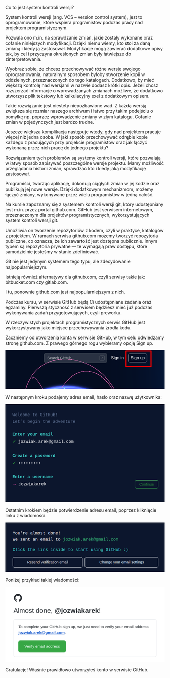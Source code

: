Co to jest system kontroli wersji?

System kontroli wersji (ang. VCS – version control system), jest to oprogramowanie, 
które wspiera programistów podczas pracy nad projektem programistycznym.

Pozwala ono m.in. na sprawdzanie zmian, jakie zostały wykonane oraz cofanie niniejszych modyfikacji.
Dzięki niemu wiemy, kto stoi za daną zmianą i kiedy ją zastosował. 
Modyfikacje mogą zawierać dodatkowe opisy tak, by cel i przyczyna określonych zmian były łatwiejsze do zinterpretowania.

Wyobraź sobie, że chcesz przechowywać różne wersje swojego oprogramowania, 
naturalnym sposobem byłoby stworzenie kopii w oddzielnych, przeznaczonych do tego katalogach. 
Dodatkowo, by mieć większą kontrolę nad wersjami w nazwie dodasz krótki opis. 
Jeżeli chcsz rozszerzać informacje o wprowadzanych zmianach możliwe,
że dodatkowo utworzysz plik tekstowy lub kalkulacyjny exel z dodatkowym opisem.

Takie rozwiązanie jest niestety niepozbawione wad. Z każdą wersją zwiększa się rozmiar 
naszego archiwum i łatwo przy takim podejściu o pomyłkę np. poprzez wprowadzenie zmiany w złym katalogu. 
Cofanie zmian w pojedynczych jest bardzo trudne. 

Jeszcze większa komplikacja następuje wtedy, gdy nad projektem pracuje więcej niż jedna osoba.
W jaki sposób przechowywać odrębie kopie każdego z pracujących przy projekcie programistów oraz
jak łączyć wykonaną przez nich pracę do jednego projektu?

Rozwiązaniem tych problemów są systemy kontroli wersji, 
które pozwalają w łatwy sposób zapisywać poszczególne wersje projektu. 
Mamy możliwość przeglądania historii zmian, sprawdzać kto i kiedy jaką modyfikację zastosował.

Programiści, tworząc aplikację, dokonują ciągłych zmian w jej kodzie oraz publikują jej nowe wersje.
Dzięki dodatkowym mechanizmom, możemy łączyć zmiany, wykonywane przez wielu programistów w jedną całość.

Na kursie zapoznamy się z systemem kontroli wersji git, który udostępniany jest m.in. przez portal github.com.
GitHub jest serwisem internetowym, przeznaczonym dla projektów programistycznych, wykorzystujących system kontroli wersji git.

Umożliwia on tworzenie repozytoriów z kodem, czyli w praktyce, katalogów z projektem.
W ramach serwisu github.com możemy tworzyć repozytoria publiczne, co oznacza, że ich zawartość jest dostępna publicznie.
Innym typem są repozytoria prywatne — te wymagają praw dostępu, które samodzielnie jesteśmy w stanie zdefiniować.

Git nie jest jedynym systemem tego typu, ale zdecydowanie najpopularniejszym. 

Istnieją również alternatywy dla github.com, czyli serwisy takie jak: bitbucket.com czy gitlab.com.
 
I tu, ponownie github.com jest najpopularniejszym z nich.

Podczas kursu, w serwisie GitHub będą Ci udostępniane zadania oraz egzaminy. 
Pierwszą styczność z serwisem będziesz mieć już podczas wykonywania zadań przygotowujących, czyli preworku.

W rzeczywistych projektach programistycznych serwis GitHub jest wykorzystywany jako miejsce przechowywania źródła kodu.

Zaczniemy od utworzenia konta w serwisie GitHub, w tym celu odwiedzamy stronę github.com.
Z prawego górnego rogu wybieramy opcję Sign up. 

![image info](images/account1.png)

W następnym kroku podajemy adres email, hasło oraz nazwę użytkownika:

![image info](images/account4.png)

Ostatnim krokiem będzie potwierdzenie adresu email, poprzez kliknięcie linku z wiadomości.

![image info](images/account-verify.png)

Poniżej przykład takiej wiadomości:

![image info](images/email-verify.png)

Gratulacje! Właśnie prawidłowo utworzyłeś konto w serwisie GitHub.
